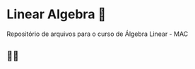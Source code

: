 # Linear Algebra :thinking:
Repositório de arquivos para o curso de Álgebra Linear - MAC

## :rocket::fire:
